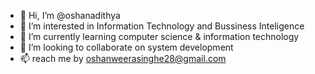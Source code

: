 - 👋 Hi, I’m @oshanadithya
- 👀 I’m interested in Information Technology and Bussiness Inteligence
- 🌱 I’m currently learning computer science & information technology
- 💞️ I’m looking to collaborate on system development
- 📫 reach me by oshanweerasinghe28@gmail.com

<!---
oshanadithya/oshanadithya is a ✨ special ✨ repository because its `README.md` (this file) appears on your GitHub profile.
You can click the Preview link to take a look at your changes.
--->
